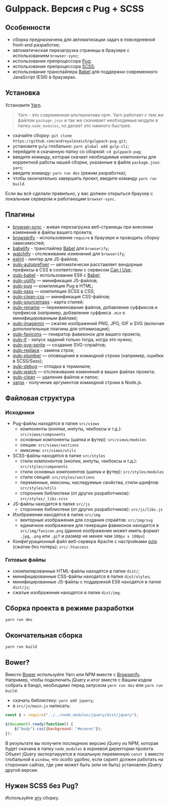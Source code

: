 # Gulppack. Версия с Pug + SCSS

## Особенности
* сборка предназначена для автоматизации задач в повседневной front-end разработке;
* автоматическая перезагрузка страницы в браузере с использованием ```browser-sync```;
* использование препроцессора [Pug](https://pugjs.org/api/getting-started.html);
* использование препроцессора [SCSS](https://pugjs.org/api/getting-started.html);
* использование транспайлера [Babel](https://babeljs.io/) для поддержки современного JavaScript (ES6) в браузерах.

## Установка
Установите [Yarn](https://yarnpkg.com/en/docs/install).

> Yarn - это современная альтернатива npm. Yarn работает с тем же файлом ```package.json``` и так же скачивает необходимые модули в папку ```node_modules```, но делает это намного быстрее.

* скачайте сборку: ```git clone https://github.com/andreyalexeich/gulppack-pug.git```;
* установите ```gulp``` глобально: ```yarn global add gulp-cli```;
* перейдите в скачанную папку со сборкой: ```cd gulppack-pug```;
* введите команду, которая скачает необходимые компоненты для корректной работы нашей сборки, указанные в файле ```package.json```: ```yarn```;
* введите команду: ```yarn run dev``` (режим разработки);
* чтобы окончательно завершить проект, введите команду ```yarn run build```.

Если вы всё сделали правильно, у вас должен открыться браузер с локальным сервером и работающим ```browser-sync```.

## Плагины

* [browser-sync](https://browsersync.io/docs/gulp) - живая перезагрузка веб-страницы при внесении изменений в файлы вашего проекта;
* [browserify](http://browserify.org/) - использование ```require``` в браузере и проводить сборку зависимостей;
* [babelify](https://github.com/babel/babelify) - транспайлер [Babel](https://babeljs.io/) для ```browserify```;
* [watchify](https://github.com/browserify/watchify) - отслеживание изменений для ```browserify```;
* [eslint](https://eslint.org/) - линтер для JS-файлов;
* [gulp-autoprefixer](https://www.npmjs.com/package/gulp-autoprefixer) — автоматически расставляет вендорные префиксы в CSS в соответствии с сервисом [Can I Use](https://caniuse.com/);
* [gulp-babel](https://www.npmjs.com/package/gulp-babel) - использование ES6 с [Babel](https://babeljs.io/);
* [gulp-uglify](https://www.npmjs.com/package/gulp-uglify) — минификация JS-файлов;
* [gulp-pug](https://www.npmjs.com/package/gulp-pug) — компиляция Pug в HTML;
* [gulp-sass](https://www.npmjs.com/package/gulp-sass) — компиляция SCSS в CSS;
* [gulp-clean-css](https://www.npmjs.com/package/gulp-clean-css) — минификация CSS-файлов;
* [gulp-sourcemaps](https://www.npmjs.com/package/gulp-sourcemaps) - карта стилей;
* [gulp-rename](https://www.npmjs.com/package/gulp-rename) — переименование файлов, добавление суффиксов и префиксов (например, добавление суффикса ```.min``` к минифицированным файлам);
* [gulp-imagemin](https://www.npmjs.com/package/gulp-imagemin) — сжатие изображений PNG, JPG, GIF и SVG (включая дополнительные плагины для оптимизации);
* [gulp-favicons](https://github.com/evilebottnawi/favicons) — генератор фавиконок для вашего проекта;
* [gulp-if](https://www.npmjs.com/package/gulp-if) - запуск заданий только тогда, когда это нужно;
* [gulp-svg-sprite](https://www.npmjs.com/package/gulp-svg-sprite) — создание SVG-спрайтов;
* [gulp-replace](https://www.npmjs.com/package/gulp-replace) - замена строк;
* [gulp-plumber](https://www.npmjs.com/package/gulp-plumber) — оповещения в командной строке (например, ошибки в SCSS/Sass);
* [gulp-debug](https://www.npmjs.com/package/gulp-debug) — отладка в терминале;
* [gulp-watch](https://www.npmjs.com/package/gulp-watch) — отслеживание изменений в ваших файлах проекта;
* [gulp-clean](https://www.npmjs.com/package/gulp-clean) — удаление файлов и папок;
* [yargs](https://www.npmjs.com/package/yargs) - получение аргументов командной строки в Node.js.

## Файловая структура

### Исходники
* Pug-файлы находятся в папке ```src/views```
	* компоненты (кнопки, инпуты, чекбоксы и т.д.): ```src/views/components```
	* основные компоненты (шапка и футер): ```src/views/modules```
	* секции: ```src/views/sections```
	* миксины: ```src/views/utils```
* SCSS-файлы находятся в папке ```src/styles```
	* стили компонентов (кнопки, инпуты, чекбоксы и т.д.): ```src/styles/components```
	* стили основных компонентов (шапка и футер): ```src/styles/modules```
	* стили секций: ```src/styles/sections```
	* переменные, миксины, наследуемые свойства, стили шрифтов: ```src/styles/utils```
	* сторонние библиотеки (от других разработчиков): ```src/styles/_libs.scss```
* JS-файлы находятся в папке ```src/js```
	* сторонние библиотеки (от других разработчиков): ```src/js/libs.js```
* Изображения находятся в папке ```src/img```
	* векторные изображения для создания спрайтов: ```src/img/svg```
	* единичное изображение для генерации фавиконок находится в ```src/img/favicon.png``` (данное изображение может иметь формат ```.jpg```, ```.png``` или ```.gif``` и размер не менее чем ```100px x 100px```)
* Конфигурационный файл веб-сервера Apache с настройками [gzip](https://habr.com/ru/post/221849/) (сжатие без потерь): ```src/.htaccess```

### Готовые файлы
* скомпилированные HTML-файлы находятся в папке ```dist/```;
* минифицированные CSS-файлы находятся в папке ```dist/styles```;
* минифицированные JS-файлы с поддержкой ES6 находятся в папке ```dist/js```;
* сжатые изображения находятся в папке ```dist/img```.

## Сборка проекта в режиме разработки
```yarn run dev```

## Окончательная сборка
```yarn run build```

## Bower?
Вместо [Bower](https://bower.io/) используйте Yarn или NPM вместе с [Browserify](http://browserify.org/). Например, чтобы подключить jQuery и итог вместе с Вашим кодом собрать в
бандл, необходимо перед запуском ```yarn run dev``` или ```yarn run build```:
* скачать библиотеку: ```yarn add jquery```;
* в ```src/js/main.js``` написать:

```javascript
const $ = require("../../node_modules/jquery/dist/jquery");

$(document).ready(function() {
    $("body").css({background: "#ececec"});
});
```

В результате вы получите последнюю версию jQuery из NPM, которая будет скачана в папку ```node_modules``` в корневой директории проекта. Объект jQuery экспортируется в локальную
переменную ```const $``` вместо глобальной в ```window```, что особо удобно, если скрипт должен работать на сторонних сайтах, где уже может быть (или не быть) установлен jQuery
другой версии.

## Нужен SCSS без Pug?
Используйте [эту](https://github.com/andreyalexeich/gulppack-scss/) сборку.